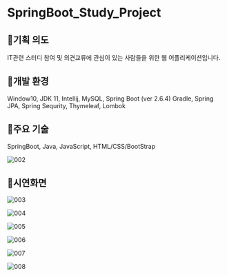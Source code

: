 # SpringBoot_Study_Project




## 🎈기획 의도
 IT관련 스터디 참여 및 의견교류에 관심이 있는 사람들을 위한 웹 어플리케이션입니다.



## 🎈개발 환경
 Window10, JDK 11, Intellij, MySQL, Spring Boot (ver 2.6.4) Gradle, 
 Spring JPA, Spring Sequrity, Thymeleaf, Lombok
## 🎈주요 기술
 SpringBoot, Java, JavaScript, HTML/CSS/BootStrap
 
![002](https://user-images.githubusercontent.com/87368059/170905816-d8852b65-cb05-486b-954e-e61bdff12417.jpg)





## 🎈시연화면

![003](https://user-images.githubusercontent.com/87368059/170904306-acc59986-5951-4147-9a7f-8ebd6d6af98a.jpg)


![004](https://user-images.githubusercontent.com/87368059/170904319-b3666d77-a9a6-41fb-9fa9-516faa85c30d.jpg)


![005](https://user-images.githubusercontent.com/87368059/170904322-6e5a8f3c-fec5-4555-8cbf-134ef9ed651c.jpg)


![006](https://user-images.githubusercontent.com/87368059/170904334-a6ce3866-f4a7-40c0-9560-b341f0132855.jpg)


![007](https://user-images.githubusercontent.com/87368059/170904341-4fd58233-8f55-476d-b7ab-3b21058c4e7a.jpg)



![008](https://user-images.githubusercontent.com/87368059/170904347-c18bf449-790d-4c83-9ae1-fe837dbecdcb.jpg)
